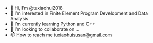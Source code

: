 - 👋 Hi, I’m @tuxiaohui2018
- 👀 I’m interested in Finite Element Program Development and Data Analysis
- 🌱 I’m currently learning Python and C++
- 💞️ I’m looking to collaborate on ...
- 📫 How to reach me tuxiaohuisusan@gmail.com

<!---
tuxiaohui2018/tuxiaohui2018 is a ✨ special ✨ repository because its `README.md` (this file) appears on your GitHub profile.
You can click the Preview link to take a look at your changes.
--->
